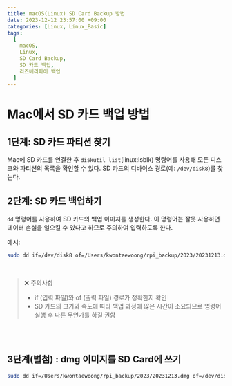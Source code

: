 ```yaml
---
title: macOS(Linux) SD Card Backup 방법
date: 2023-12-12 23:57:00 +09:00
categories: [Linux, Linux_Basic]
tags:
  [
    macOS,
    Linux,
    SD Card Backup,
    SD 카드 백업,
    라즈베리파이 백업
  ]
---
```


# Mac에서 SD 카드 백업 방법

## 1단계: SD 카드 파티션 찾기
Mac에 SD 카드를 연결한 후 `diskutil list`(linux:lsblk) 명령어를 사용해 모든 디스크와 파티션의 목록을 확인할 수 있다. SD 카드의 디바이스 경로(예: `/dev/disk8`)를 찾는다.

## 2단계: SD 카드 백업하기
`dd` 명령어를 사용하여 SD 카드의 백업 이미지를 생성한다. 이 명령어는 잘못 사용하면 데이터 손실을 일으킬 수 있다고 하므로 주의하여 입력하도록 한다.

예시:
```bash
sudo dd if=/dev/disk8 of=/Users/kwontaewoong/rpi_backup/2023/20231213.dmg
```
<br>

>❌ 주의사항
>- if (입력 파일)와 of (출력 파일) 경로가 정확한지 확인
>- SD 카드의 크기와 속도에 따라 백업 과정에 많은 시간이 소요되므로 명령어 실행 후 다른 무언가를 하길 권함

<br>
<br>

## 3단계(별첨) : dmg 이미지를 SD Card에 쓰기
```bash
sudo dd if=/Users/kwontaewoong/rpi_backup/2023/20231213.dmg of=/dev/disk8
```